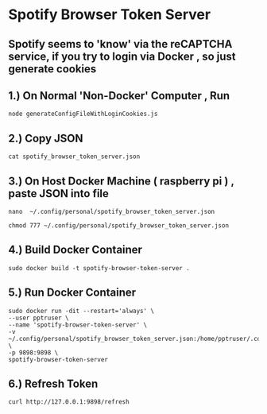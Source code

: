 # Spotify Browser Token Server

## Spotify seems to 'know' via the reCAPTCHA service, if you try to login via Docker , so just generate cookies

## 1.) On Normal 'Non-Docker' Computer , Run

```
node generateConfigFileWithLoginCookies.js
```

## 2.) Copy JSON
```
cat spotify_browser_token_server.json
```

## 3.) On Host Docker Machine ( raspberry pi ) , paste JSON into file
```
nano  ~/.config/personal/spotify_browser_token_server.json
```

```
chmod 777 ~/.config/personal/spotify_browser_token_server.json
```

## 4.) Build Docker Container

```
sudo docker build -t spotify-browser-token-server .
```

## 5.) Run Docker Container

```
sudo docker run -dit --restart='always' \
--user pptruser \
--name 'spotify-browser-token-server' \
-v ~/.config/personal/spotify_browser_token_server.json:/home/pptruser/.config/personal/spotify_browser_token_server.json:rw \
-p 9898:9898 \
spotify-browser-token-server
```

## 6.) Refresh Token

```
curl http://127.0.0.1:9898/refresh
```